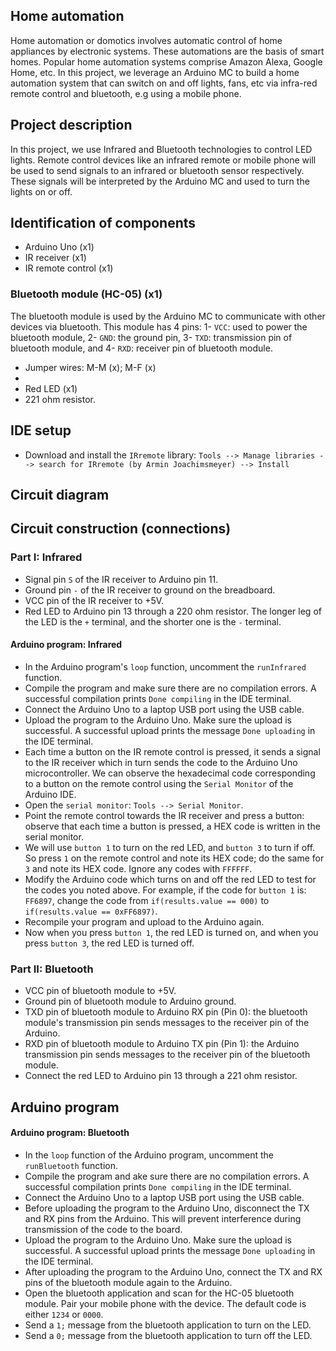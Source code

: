 ## Home automation
Home automation or domotics involves automatic control of home appliances by electronic systems. These automations are the basis of smart homes. Popular home
automation systems comprise Amazon Alexa, Google Home, etc. In this project, we leverage an Arduino MC to build a home automation system that can
switch on and off lights, fans, etc via infra-red remote control and bluetooth, e.g using a mobile phone.

## Project description
In this project, we use Infrared and Bluetooth technologies to control LED lights. Remote control devices like an infrared remote or mobile phone will be used to send signals to an infrared or bluetooth sensor respectively.
These signals will be interpreted by the Arduino MC and used to turn the lights on or off.

## Identification of components
- Arduino Uno (x1)
- IR receiver (x1)
- IR remote control (x1)


### Bluetooth module (HC-05) (x1)
The bluetooth module is used by the Arduino MC to communicate with other devices via bluetooth. This module has 4 pins: 1- `VCC`: used to power the bluetooth module, 2- `GND`: the ground pin, 3- `TXD`: transmission pin of bluetooth module, and 4- `RXD`: receiver pin of bluetooth module. 



- Jumper wires: M-M (x); M-F (x)
- 
- Red LED (x1)
- 221 ohm resistor.

## IDE setup
- Download and install the `IRremote` library: `Tools --> Manage libraries --> search for IRremote (by Armin Joachimsmeyer) --> Install`

## Circuit diagram


## Circuit construction (connections)

### Part I: Infrared
- Signal pin `S` of the IR receiver to Arduino pin 11.
- Ground pin `-` of the IR receiver to ground on the breadboard.
- VCC pin of the IR receiver to +5V.
- Red LED to Arduino pin 13 through a 220 ohm resistor. The longer leg of the LED is the `+` terminal, and the shorter one is the `-` terminal.

#### Arduino program: Infrared
- In the Arduino program's `loop` function, uncomment the `runInfrared` function.
- Compile the program and make sure there are no compilation errors. A successful compilation prints `Done compiling` in the IDE terminal.
- Connect the Arduino Uno to a laptop USB port using the USB cable.
- Upload the program to the Arduino Uno. Make sure the upload is successful. A successful upload prints the message `Done uploading` in the IDE terminal.
- Each time a button on the IR remote control is pressed, it sends a signal to the IR receiver which in turn sends the code to the Arduino Uno microcontroller. We can observe the hexadecimal code corresponding to a button on the remote control using the `Serial Monitor` of the Arduino IDE. 
- Open the `serial monitor`: `Tools --> Serial Monitor`. 
- Point the remote control towards the IR receiver and press a button: observe that each time a button is pressed, a HEX code is written in the serial monitor. 
- We will use `button 1` to turn on the red LED, and `button 3` to turn if off. So press `1` on the remote control and note its HEX code; do the same for `3` and note its HEX code. Ignore any codes with `FFFFFF`.
- Modify the Arduino code which turns on and off the red LED to test for the codes you noted above. For example, if the code for `button 1` is: `FF6897`, change the code from `if(results.value == 000)` to `if(results.value == 0xFF6897)`.
- Recompile your program and upload to the Arduino again.
- Now when you press `button 1`, the red LED is turned on, and when you press `button 3`, the red LED is turned off.

### Part II: Bluetooth
- VCC pin of bluetooth module to +5V.
- Ground pin of bluetooth module to Arduino ground.
- TXD pin of bluetooth module to Arduino RX pin (Pin 0): the bluetooth module's transmission pin sends messages to the receiver pin of the Arduino.
- RXD pin of bluetooth module to Arduino TX pin (Pin 1): the Arduino transmission pin sends messages to the receiver pin of the bluetooth module.
- Connect the red LED to Arduino pin 13 through a 221 ohm resistor.
## Arduino program

#### Arduino program: Bluetooth
- In the `loop` function of the Arduino program, uncomment the `runBluetooth` function. 
- Compile the program and ake sure there are no compilation errors. A successful compilation prints `Done compiling` in the IDE terminal.
- Connect the Arduino Uno to a laptop USB port using the USB cable.
- Before uploading the program to the Arduino Uno, disconnect the TX and RX pins from the Arduino. This will prevent interference during transmission of the code to the board.
- Upload the program to the Arduino Uno. Make sure the upload is successful. A successful upload prints the message `Done uploading` in the IDE terminal.
- After uploading the program to the Arduino Uno, connect the TX and RX pins of the bluetooth module again to the Arduino.
- Open the bluetooth application and scan for the HC-05 bluetooth module. Pair your mobile phone with the device. The default code is either `1234` or `0000`.
- Send a `1;` message from the bluetooth application to turn on the LED. 
- Send a `0;` message from the bluetooth application to turn off the LED. 

